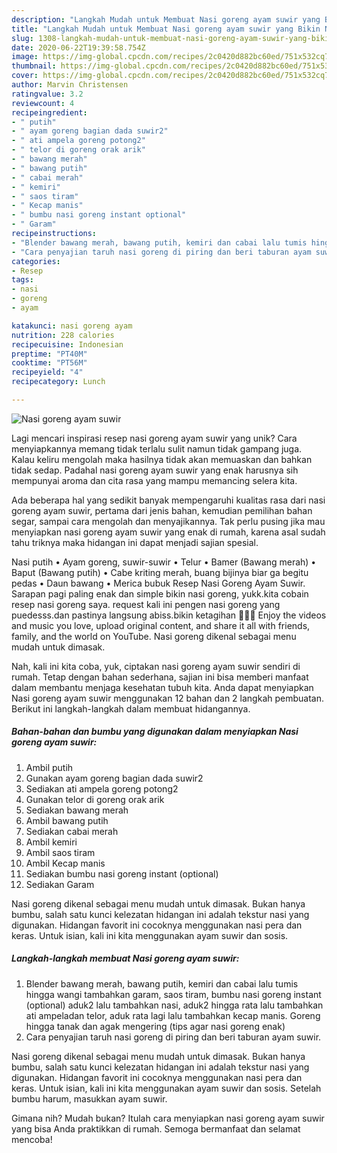 ```yaml
---
description: "Langkah Mudah untuk Membuat Nasi goreng ayam suwir yang Bikin Ngiler"
title: "Langkah Mudah untuk Membuat Nasi goreng ayam suwir yang Bikin Ngiler"
slug: 1308-langkah-mudah-untuk-membuat-nasi-goreng-ayam-suwir-yang-bikin-ngiler
date: 2020-06-22T19:39:58.754Z
image: https://img-global.cpcdn.com/recipes/2c0420d882bc60ed/751x532cq70/nasi-goreng-ayam-suwir-foto-resep-utama.jpg
thumbnail: https://img-global.cpcdn.com/recipes/2c0420d882bc60ed/751x532cq70/nasi-goreng-ayam-suwir-foto-resep-utama.jpg
cover: https://img-global.cpcdn.com/recipes/2c0420d882bc60ed/751x532cq70/nasi-goreng-ayam-suwir-foto-resep-utama.jpg
author: Marvin Christensen
ratingvalue: 3.2
reviewcount: 4
recipeingredient:
- " putih"
- " ayam goreng bagian dada suwir2"
- " ati ampela goreng potong2"
- " telor di goreng orak arik"
- " bawang merah"
- " bawang putih"
- " cabai merah"
- " kemiri"
- " saos tiram"
- " Kecap manis"
- " bumbu nasi goreng instant optional"
- " Garam"
recipeinstructions:
- "Blender bawang merah, bawang putih, kemiri dan cabai lalu tumis hingga wangi tambahkan garam, saos tiram, bumbu nasi goreng instant (optional) aduk2 lalu tambahkan nasi, aduk2 hingga rata lalu tambahkan ati ampeladan telor, aduk rata lagi lalu tambahkan kecap manis. Goreng hingga tanak dan agak mengering (tips agar nasi goreng enak)"
- "Cara penyajian taruh nasi goreng di piring dan beri taburan ayam suwir."
categories:
- Resep
tags:
- nasi
- goreng
- ayam

katakunci: nasi goreng ayam 
nutrition: 228 calories
recipecuisine: Indonesian
preptime: "PT40M"
cooktime: "PT56M"
recipeyield: "4"
recipecategory: Lunch

---
```



![Nasi goreng ayam suwir](https://img-global.cpcdn.com/recipes/2c0420d882bc60ed/751x532cq70/nasi-goreng-ayam-suwir-foto-resep-utama.jpg)

Lagi mencari inspirasi resep nasi goreng ayam suwir yang unik? Cara menyiapkannya memang tidak terlalu sulit namun tidak gampang juga. Kalau keliru mengolah maka hasilnya tidak akan memuaskan dan bahkan tidak sedap. Padahal nasi goreng ayam suwir yang enak harusnya sih mempunyai aroma dan cita rasa yang mampu memancing selera kita.

Ada beberapa hal yang sedikit banyak mempengaruhi kualitas rasa dari nasi goreng ayam suwir, pertama dari jenis bahan, kemudian pemilihan bahan segar, sampai cara mengolah dan menyajikannya. Tak perlu pusing jika mau menyiapkan nasi goreng ayam suwir yang enak di rumah, karena asal sudah tahu triknya maka hidangan ini dapat menjadi sajian spesial.

Nasi putih • Ayam goreng, suwir-suwir • Telur • Bamer (Bawang merah) • Baput (Bawang putih) • Cabe kriting merah, buang bijinya biar ga begitu pedas • Daun bawang • Merica bubuk Resep Nasi Goreng Ayam Suwir. Sarapan pagi paling enak dan simple bikin nasi goreng, yukk.kita cobain resep nasi goreng saya. request kali ini pengen nasi goreng yang puedesss.dan pastinya langsung abiss.bikin ketagihan 🤗🤗🤗 Enjoy the videos and music you love, upload original content, and share it all with friends, family, and the world on YouTube. Nasi goreng dikenal sebagai menu mudah untuk dimasak.


Nah, kali ini kita coba, yuk, ciptakan nasi goreng ayam suwir sendiri di rumah. Tetap dengan bahan sederhana, sajian ini bisa memberi manfaat dalam membantu menjaga kesehatan tubuh kita. Anda dapat menyiapkan Nasi goreng ayam suwir menggunakan 12 bahan dan 2 langkah pembuatan. Berikut ini langkah-langkah dalam membuat hidangannya.

<!--inarticleads1-->

##### Bahan-bahan dan bumbu yang digunakan dalam menyiapkan Nasi goreng ayam suwir:

1. Ambil  putih
1. Gunakan  ayam goreng bagian dada suwir2
1. Sediakan  ati ampela goreng potong2
1. Gunakan  telor di goreng orak arik
1. Sediakan  bawang merah
1. Ambil  bawang putih
1. Sediakan  cabai merah
1. Ambil  kemiri
1. Ambil  saos tiram
1. Ambil  Kecap manis
1. Sediakan  bumbu nasi goreng instant (optional)
1. Sediakan  Garam


Nasi goreng dikenal sebagai menu mudah untuk dimasak. Bukan hanya bumbu, salah satu kunci kelezatan hidangan ini adalah tekstur nasi yang digunakan. Hidangan favorit ini cocoknya menggunakan nasi pera dan keras. Untuk isian, kali ini kita menggunakan ayam suwir dan sosis. 

<!--inarticleads2-->

##### Langkah-langkah membuat Nasi goreng ayam suwir:

1. Blender bawang merah, bawang putih, kemiri dan cabai lalu tumis hingga wangi tambahkan garam, saos tiram, bumbu nasi goreng instant (optional) aduk2 lalu tambahkan nasi, aduk2 hingga rata lalu tambahkan ati ampeladan telor, aduk rata lagi lalu tambahkan kecap manis. Goreng hingga tanak dan agak mengering (tips agar nasi goreng enak)
1. Cara penyajian taruh nasi goreng di piring dan beri taburan ayam suwir.


Nasi goreng dikenal sebagai menu mudah untuk dimasak. Bukan hanya bumbu, salah satu kunci kelezatan hidangan ini adalah tekstur nasi yang digunakan. Hidangan favorit ini cocoknya menggunakan nasi pera dan keras. Untuk isian, kali ini kita menggunakan ayam suwir dan sosis. Setelah bumbu harum, masukkan ayam suwir. 

Gimana nih? Mudah bukan? Itulah cara menyiapkan nasi goreng ayam suwir yang bisa Anda praktikkan di rumah. Semoga bermanfaat dan selamat mencoba!
